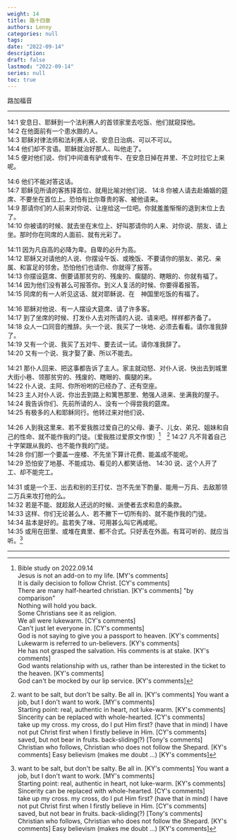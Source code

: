```yaml
---
weight: 14
title: 路十四章
authors: Lenny 
categories: null
tags: 
date: "2022-09-14"
description: 
draft: false
lastmod: "2022-09-14"
series: null
toc: true
---
```


路加福音
<!--more-->
---

14:1 安息日、耶稣到一个法利赛人的首领家里去吃饭、他们就窥探他。  
14:2 在他面前有一个患水臌的人。  
14:3 耶稣对律法师和法利赛人说、安息日治病、可以不可以。  
14:4 他们却不言语。耶稣就治好那人、叫他走了。  
14:5 便对他们说、你们中间谁有驴或有牛、在安息日掉在井里、不立时拉它上来呢。  

14:6 他们不能对答这话。  
14:7 耶稣见所请的客拣择首位、就用比喻对他们说、
14:8 你被人请去赴婚姻的筵席、不要坐在首位上。恐怕有比你尊贵的客、被他请来。  
14:9 那请你们的人前来对你说、让座给这一位吧。你就羞羞惭惭的退到末位上去了。  
14:10 你被请的时候、就去坐在末位上、好叫那请你的人来、对你说、朋友、请上坐。那时你在同席的人面前、就有光彩了。  

14:11 因为凡自高的必降为卑。自卑的必升为高。  
14:12 耶稣又对请他的人说、你摆设午饭、或晚饭、不要请你的朋友、弟兄、亲属、和富足的邻舍。恐怕他们也请你、你就得了报答。  
14:13 你摆设筵席、倒要请那贫穷的、残废的、瘸腿的、瞎眼的、你就有福了。  
14:14 因为他们没有甚么可报答你。到义人复活的时候、你要得着报答。  
14:15 同席的有一人听见这话、就对耶稣说、在　神国里吃饭的有福了。  

14:16 耶稣对他说、有一人摆设大筵席、请了许多客。  
14:17 到了坐席的时候、打发仆人去对所请的人说、请来吧。样样都齐备了。  
14:18 众人一口同音的推辞。头一个说、我买了一块地、必须去看看。请你准我辞了。  
14:19 又有一个说、我买了五对牛、要去试一试。请你准我辞了。  
14:20 又有一个说、我才娶了妻、所以不能去。  

14:21 那仆人回来、把这事都告诉了主人。家主就动怒、对仆人说、快出去到城里大街小巷、领那贫穷的、残废的、瞎眼的、瘸腿的来。  
14:22 仆人说、主阿、你所吩咐的已经办了、还有空座。  
14:23 主人对仆人说、你出去到路上和篱笆那里、勉强人进来、坐满我的屋子。  
14:24 我告诉你们、先前所请的人、没有一个得尝我的筵席。  
14:25 有极多的人和耶稣同行。他转过来对他们说、

14:26 人到我这里来、若不爱我胜过爱自己的父母、妻子、儿女、弟兄、姐妹和自己的性命、就不能作我的门徒。〔爱我胜过爱原文作恨〕[^1]&emsp;[^2]
14:27 凡不背着自己十字架跟从我的、也不能作我的门徒。  
14:28 你们那一个要盖一座楼、不先坐下算计花费、能盖成不能呢。  
14:29 恐怕安了地基、不能成功、看见的人都笑话他、
14:30 说、这个人开了工、却不能完工。  

14:31 或是一个王、出去和别的王打仗、岂不先坐下酌量、能用一万兵、去敌那领二万兵来攻打他的么。  
14:32 若是不能、就趁敌人还远的时候、派使者去求和息的条款。  
14:33 这样、你们无论甚么人、若不撇下一切所有的、就不能作我的门徒。  
14:34 盐本是好的。盐若失了味、可用甚么叫它再咸呢。  
14:35 或用在田里、或堆在粪里、都不合式。只好丢在外面。有耳可听的、就应当听。[^2]  

---

[^1]: Bible study on 2022.09.14  
Jesus is not an add-on to my life. [MY's comments]  
It is daily decision to follow Christ. [CY's comments]  
There are many half-hearted christian. [KY's comments]
"by comparison"  
Nothing will hold you back.  
Some Christians see it as religion.  
We all were lukewarm. [CY's comments]  
Can't just let everyone in. [CY's comments]    
God is not saying to give you a passport to heaven. [KY's comments]    
Lukewarm is referred to un-believers. [KY's comments]  
He has not grasped the salvation.  His comments is at stake. [KY's comments]  
God wants relationship with us, rather than be interested in the ticket to the heaven. [KY's comments]  
God can't be mocked by our lip service. [KY's comments]
[^2]: want to be salt, but don't be salty. Be all in. [KY's comments] You want a job, but I don't want to work. [MY's comments]  
Starting point: real, authentic in heart, not luke-warm. [KY's comments]  
Sincerity can be replaced with whole-hearted. [CY's comments]   
take up my cross.  my cross, do I put Him first? (have that in mind)  I have not put Christ first when I firstly believe in Him.  [CY's comments]  
saved, but not bear in fruits. back-sliding(?) [Tony's comments]
Christian who follows, Christian who does not follow the Shepard. [KY's comments]
Easy believism (makes me doubt ...) [KY's comments]
[^2]: 路加十四章让我看到，上帝爱世人，把福音的好消息先给以色列人，后来是外邦人，不愿意看到世人沉沦。不过谁可以进来天国呢？ 1）不是每个人对福音有积极的反应。2）愿意参加的人还得满足条件，是不是愿意放下一切（爱上帝多于爱家人、背十字架）。耶稣讲的很清楚，得计算代价，得想清楚了再来（盖楼、打仗的比喻）。上帝不愿意滥竽充数。  
路加十四章也诠释了腓立比二12说的，我们要“恐惧战兢”完成你们自己得救的事。  
The parables in Luke 14 told me this:  
God love the world, and gave His son.  He firstly gave such good news to Jews, then the gentiles.  However, who can come into the Heaven. 1) not every one responses to the gospel positively, 2) whoever wants to come has to meet requirements, such as: a) by comparison, love Him more than family members and self, b) bear the cross every day, ...  God do not want to make up the number in the Heaven.  
The parables in Luke 14 tell me how I suppose to live out a normal Christian life.  The attitude is also amplified in Philippians 2:12 work out your own salvation with fear and trembling.  

<script>
	var refTagger = {
		settings: {
			bibleVersion: "hlybblsmpshndtn" /*'KJV'*/
		}
	}; 

	(function(d, t) {
		var n=d.querySelector('[nonce]');
		refTagger.settings.nonce = n && (n.nonce||n.getAttribute('nonce'));
		var g = d.createElement(t), s = d.getElementsByTagName(t)[0];
		g.src = 'https://api.reftagger.com/v2/RefTagger.js';
		g.nonce = refTagger.settings.nonce;
		s.parentNode.insertBefore(g, s);
	}(document, 'script'));
</script>

